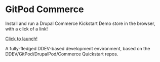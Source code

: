 # GitPod Commerce

Install and run a Drupal Commerce Kickstart Demo store in the browser, with a click of a link!

[Click to launch!](https://gitpod.io/#https://github.com/NikLP/gitpod-commerce)

A fully-fledged DDEV-based development environment, based on the DDEV/GitPod/DrupalPod/Commerce Quickstart repos.
